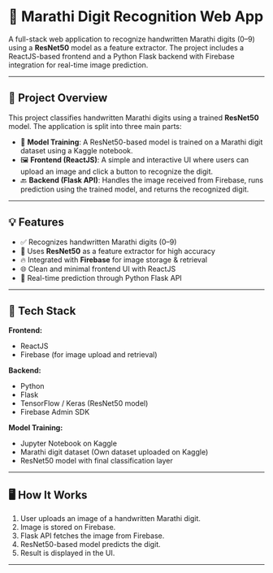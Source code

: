# 🔢 Marathi Digit Recognition Web App

A full-stack web application to recognize handwritten Marathi digits (0–9) using a **ResNet50** model as a feature extractor. The project includes a ReactJS-based frontend and a Python Flask backend with Firebase integration for real-time image prediction.

---

## 📌 Project Overview

This project classifies handwritten Marathi digits using a trained **ResNet50** model. The application is split into three main parts:

- 🧠 **Model Training**: A ResNet50-based model is trained on a Marathi digit dataset using a Kaggle notebook.
- 🖼️ **Frontend (ReactJS)**: A simple and interactive UI where users can upload an image and click a button to recognize the digit.
- 🔙 **Backend (Flask API)**: Handles the image received from Firebase, runs prediction using the trained model, and returns the recognized digit.

---

## 💡 Features

- ✅ Recognizes handwritten Marathi digits (0–9)
- 🧠 Uses **ResNet50** as a feature extractor for high accuracy
- 🔥 Integrated with **Firebase** for image storage & retrieval
- 🌐 Clean and minimal frontend UI with ReactJS
- 🔁 Real-time prediction through Python Flask API

---

## 🚀 Tech Stack

**Frontend:**
- ReactJS
- Firebase (for image upload and retrieval)

**Backend:**
- Python
- Flask
- TensorFlow / Keras (ResNet50 model)
- Firebase Admin SDK

**Model Training:**
- Jupyter Notebook on Kaggle
- Marathi digit dataset  (Own dataset uploaded on Kaggle)
- ResNet50 model with final classification layer

---

## 🖥️ How It Works

1. User uploads an image of a handwritten Marathi digit.
2. Image is stored on Firebase.
3. Flask API fetches the image from Firebase.
4. ResNet50-based model predicts the digit.
5. Result is displayed in the UI.

---
